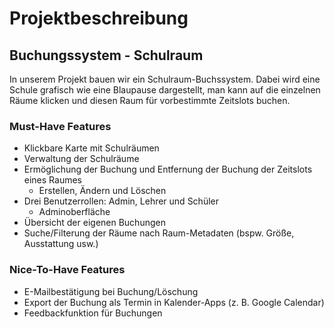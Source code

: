# Projektbeschreibung

## Buchungssystem - Schulraum

In unserem Projekt bauen wir ein Schulraum-Buchssystem. Dabei wird eine Schule grafisch wie eine Blaupause dargestellt, man kann auf die einzelnen Räume klicken und diesen Raum für vorbestimmte Zeitslots buchen.

### Must-Have Features
- Klickbare Karte mit Schulräumen
- Verwaltung der Schulräume
- Ermöglichung der Buchung und Entfernung der Buchung der Zeitslots eines Raumes
  - Erstellen, Ändern und Löschen
- Drei Benutzerrollen: Admin, Lehrer und Schüler
  - Adminoberfläche
- Übersicht der eigenen Buchungen
- Suche/Filterung der Räume nach Raum-Metadaten (bspw. Größe, Ausstattung usw.)

### Nice-To-Have Features
- E-Mailbestätigung bei Buchung/Löschung
- Export der Buchung als Termin in Kalender-Apps (z. B. Google Calendar)
- Feedbackfunktion für Buchungen

